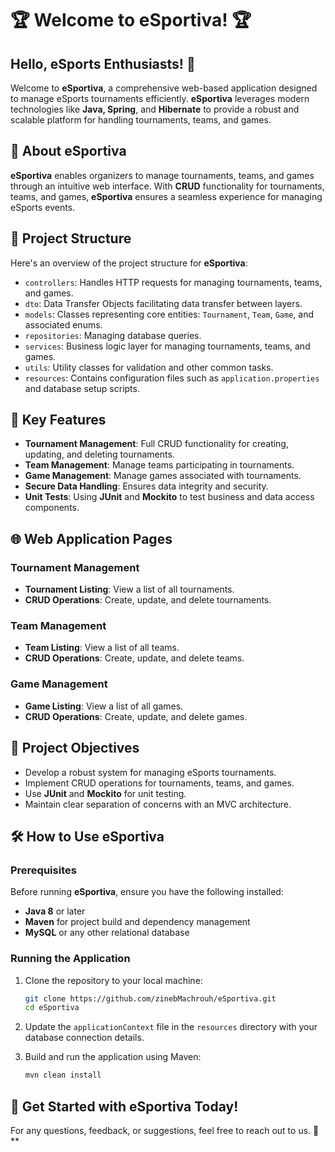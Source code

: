 # 🏆 Welcome to eSportiva! 🏆

## Hello, eSports Enthusiasts! 👋

Welcome to **eSportiva**, a comprehensive web-based application designed to manage eSports tournaments efficiently. **eSportiva** leverages modern technologies like **Java, Spring**, and **Hibernate** to provide a robust and scalable platform for handling tournaments, teams, and games.

## 🚀 About eSportiva

**eSportiva** enables organizers to manage tournaments, teams, and games through an intuitive web interface. With **CRUD** functionality for tournaments, teams, and games, **eSportiva** ensures a seamless experience for managing eSports events.

## 📁 Project Structure

Here's an overview of the project structure for **eSportiva**:

- `controllers`: Handles HTTP requests for managing tournaments, teams, and games.
- `dto`: Data Transfer Objects facilitating data transfer between layers.
- `models`: Classes representing core entities: `Tournament`, `Team`, `Game`, and associated enums.
- `repositories`: Managing database queries.
- `services`: Business logic layer for managing tournaments, teams, and games.
- `utils`: Utility classes for validation and other common tasks.
- `resources`: Contains configuration files such as `application.properties` and database setup scripts.

## 🧩 Key Features

- **Tournament Management**: Full CRUD functionality for creating, updating, and deleting tournaments.
- **Team Management**: Manage teams participating in tournaments.
- **Game Management**: Manage games associated with tournaments.
- **Secure Data Handling**: Ensures data integrity and security.
- **Unit Tests**: Using **JUnit** and **Mockito** to test business and data access components.

## 🌐 Web Application Pages

### Tournament Management
- **Tournament Listing**: View a list of all tournaments.
- **CRUD Operations**: Create, update, and delete tournaments.

### Team Management
- **Team Listing**: View a list of all teams.
- **CRUD Operations**: Create, update, and delete teams.

### Game Management
- **Game Listing**: View a list of all games.
- **CRUD Operations**: Create, update, and delete games.

## 🎯 Project Objectives

- Develop a robust system for managing eSports tournaments.
- Implement CRUD operations for tournaments, teams, and games.
- Use **JUnit** and **Mockito** for unit testing.
- Maintain clear separation of concerns with an MVC architecture.

## 🛠️ How to Use eSportiva

### Prerequisites

Before running **eSportiva**, ensure you have the following installed:

- **Java 8** or later
- **Maven** for project build and dependency management
- **MySQL** or any other relational database

### Running the Application

1. Clone the repository to your local machine:
   ```bash
   git clone https://github.com/zinebMachrouh/eSportiva.git
   cd eSportiva
   ```

2. Update the `applicationContext` file in the `resources` directory with your database connection details.

3. Build and run the application using Maven:
   ```bash
   mvn clean install
   ```

## 🎉 Get Started with eSportiva Today!

For any questions, feedback, or suggestions, feel free to reach out to us. 📧**